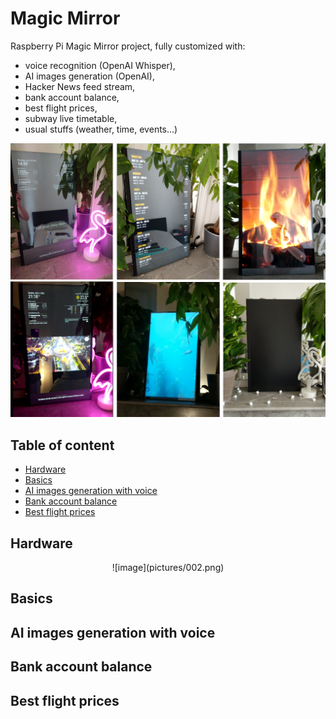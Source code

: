 # Magic Mirror

Raspberry Pi Magic Mirror project, fully customized with:
 * voice recognition (OpenAI Whisper),
 * AI images generation (OpenAI),
 * Hacker News feed stream,
 * bank account balance,
 * best flight prices,
 * subway live timetable,
 * usual stuffs (weather, time, events...)

![image](pictures/001.png)

## Table of content

 * [Hardware](#hardware)
 * [Basics](#basics)
 * [AI images generation with voice](#ai-images-generation-with-voice)
 * [Bank account balance](#bank-account-balance)
 * [Best flight prices](#best-flight-prices)

## Hardware

<div style="text-align: center;">
    ![image](pictures/002.png)
</div>

## Basics

## AI images generation with voice

## Bank account balance

## Best flight prices
